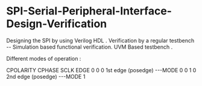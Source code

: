 # SPI-Serial-Peripheral-Interface-Design-Verification
Designing the SPI by using Verilog HDL .
Verification by a regular testbench -- Simulation based functional verification.
UVM Based testbench .

Different modes of operation :

CPOLARITY  CPHASE    SCLK   EDGE
0          0          0      1st edge (posedge) ---MODE 0
0          1          0      2nd edge (posedge) ---MODE 1
